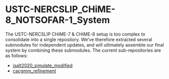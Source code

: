 # USTC-NERCSLIP_CHiME-8_NOTSOFAR-1_System

The USTC-NERCSLIP CHiME-7 & CHiME-8 setup is too complex to consolidate into a single repository. We’ve therefore extracted several submodules for independent updates, and will ultimately assemble our final system by combining these submodules. The current sub-repositories are as follows:

- [jsalt2020_simulate_modified](https://github.com/rywang99/jsalt2020_simulate_modified)
- [cacgmm_refinement](https://github.com/rywang99/cacgmm_refinement)
